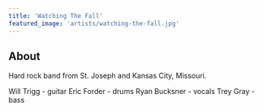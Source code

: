 ```yaml
---
title: 'Watching The Fall'
featured_image: 'artists/watching-the-fall.jpg'
---
```


## About

Hard rock band from St. Joseph and Kansas City, Missouri.

Will Trigg - guitar
Eric Forder - drums
Ryan Bucksner - vocals
Trey Gray - bass
